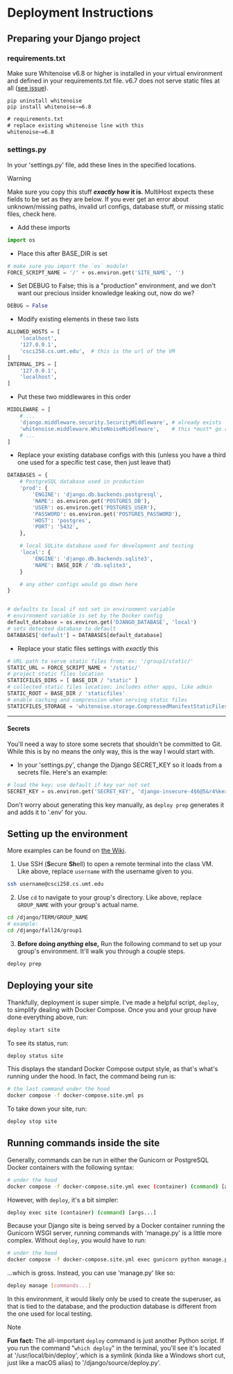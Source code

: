 # Deployment Instructions

## Preparing your Django project

### requirements.txt

Make sure Whitenoise v6.8 or higher is installed in your virtual environment and defined in your requirements.txt file. v6.7 does not serve static files at all ([see issue](https://github.com/Mase3206/django-multihost/issues/5)).

```shell
pip uninstall whitenoise
pip install whitenoise~=6.8
```


```txt
# requirements.txt
# replace existing whitenoise line with this
whitenoise~=6.8
```


### settings.py

In your 'settings.py' file, add these lines in the specified locations.

> [!WARNING]
> Make sure you copy this stuff ***exactly* how it is**. MultiHost expects these fields to be set as they are below. If you ever get an error about unknown/missing paths, invalid url configs, database stuff, or missing static files, check here.

- Add these imports
```python
import os
```


- Place this after BASE_DIR is set
```python
# make sure you import the `os` module!
FORCE_SCRIPT_NAME = '/' + os.environ.get('SITE_NAME', '')
```


- Set DEBUG to False; this is a "production" environment, and we don't want our precious insider knowledge leaking out, now do we?
```python
DEBUG = False
```


- Modify existing elements in these two lists
```python
ALLOWED_HOSTS = [
	'localhost',
	'127.0.0.1',
	'csci258.cs.umt.edu',  # this is the url of the VM
]
INTERNAL_IPS = [
	'127.0.0.1',
	'localhost',
]
```


- Put these two middlewares in this order
```python
MIDDLEWARE = [
	# ... 
	'django.middleware.security.SecurityMiddleware', # already exists
	'whitenoise.middleware.WhiteNoiseMiddleware',    # this *must* go right after the one above
	# ...
]
```


- Replace your existing database configs with this (unless you have a third one used for a specific test case, then just leave that)
```python
DATABASES = {
	# PostgreSQL database used in production
	'prod': {
		'ENGINE': 'django.db.backends.postgresql',
		'NAME': os.environ.get('POSTGRES_DB'),
		'USER': os.environ.get('POSTGRES_USER'),
		'PASSWORD': os.environ.get('POSTGRES_PASSWORD'),
		'HOST': 'postgres',
		'PORT': '5432',
	},

	# local SQLite database used for development and testing
	'local': {
		'ENGINE': 'django.db.backends.sqlite3',
		'NAME': BASE_DIR / 'db.sqlite3',
	}

	# any other configs would go down here
}


# defaults to local if not set in environment variable
# environment variable is set by the Docker config
default_database = os.environ.get('DJANGO_DATABASE', 'local')
# sets detected database to default
DATABASES['default'] = DATABASES[default_database]
```


- Replace your static files settings with *exactly* this
```python
# URL path to serve static files from; ex: '/group1/static/'
STATIC_URL = FORCE_SCRIPT_NAME + '/static/'
# project static files location
STATICFILES_DIRS = [ BASE_DIR / "static" ]
# collected static files location; includes other apps, like admin
STATIC_ROOT = BASE_DIR / 'staticfiles'
# enable caching and compression when serving static files
STATICFILES_STORAGE = 'whitenoise.storage.CompressedManifestStaticFilesStorage'
```

---
#### Secrets

You'll need a way to store some secrets that shouldn't be committed to Git. While this is by no means the only way, this is the way I would start with.

- In your 'settings.py', change the Django SECRET_KEY so it loads from a secrets file. Here's an example:
```python
# load the key; use default if key var not set
SECRET_KEY = os.environ.get('SECRET_KEY', 'django-insecure-4$6@5&r4%kex2%me935-8q^=ep=ufnyv89&i7@dx^68924o2q#')
```

Don't worry about generating this key manually, as `deploy prep` generates it and adds it to '.env' for you.


## Setting up the environment

More examples can be found on [the Wiki](https://github.com/Mase3206/django-multihost/wiki/Examples#groups).

1. Use SSH (**S**ecure **Sh**ell) to open a remote terminal into the class VM. Like above, replace `username` with the username given to you.
```bash
ssh username@csci258.cs.umt.edu
```

2. Use `cd` to navigate to your group's directory. Like above, replace `GROUP_NAME` with your group's actual name.
```bash
cd /django/TERM/GROUP_NAME
# example:
cd /django/fall24/group1
```

3. **Before doing *anything* else,** Run the following command to set up your group's environment. It'll walk you through a couple steps.
```bash
deploy prep
```

## Deploying your site

Thankfully, deployment is super simple. I've made a helpful script, `deploy`, to simplify dealing with Docker Compose. Once you and your group have done everything above, run:
```bash
deploy start site
```

To see its status, run:
```bash
deploy status site
```
This displays the standard Docker Compose output style, as that's what's running under the hood. In fact, the command being run is:
```bash
# the last command under the hood
docker compose -f docker-compose.site.yml ps
```

To take down your site, run:
```bash
deploy stop site
```


## Running commands inside the site

Generally, commands can be run in either the Gunicorn or PostgreSQL Docker containers with the following syntax:
```bash
# under the hood
docker compose -f docker-compose.site.yml exec (container) (command) [args...]
```
However, with `deploy`, it's a bit simpler:
```bash
deploy exec site (container) (command) [args...]
```

Because your Django site is being served by a Docker container running the Gunicorn WSGI server, running commands with 'manage.py' is a little more complex. Without `deploy`, you would have to run:
```bash
# under the hood
docker compose -f docker-compose.site.yml exec gunicorn python manage.py (command) [args...]
```
...which is gross. Instead, you can use 'manage.py' like so:

```bash
deploy manage [commands...]
```

In this environment, it would likely only be used to create the superuser, as that is tied to the database, and the production database is different from the one used for local testing.

> [!NOTE]
> **Fun fact:** The all-important `deploy` command is just another Python script. If you run the command "`which deploy`" in the terminal, you'll see it's located at '/usr/local/bin/deploy', which is a symlink (kinda like a Windows short cut, just like a macOS alias) to '/django/source/deploy.py'. 
